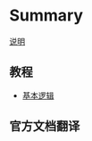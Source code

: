 # Summary

[说明](https://www.gitbook.com/book/zachixd/origamistudiomanual/edit#)

## 教程

* [基本逻辑](basic.md)

## 官方文档翻译



